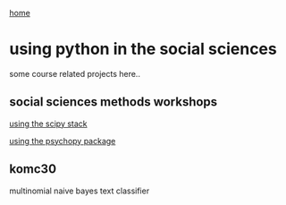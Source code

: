 [home](https://nils-holmberg.github.io/)

# using python in the social sciences

some course related projects here..

## social sciences methods workshops

[using the scipy stack](web/210927/)

[using the psychopy package](web/210928/)

## komc30

multinomial naive bayes text classifier

